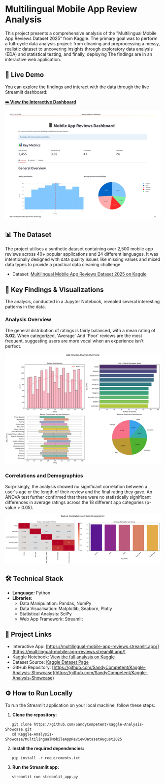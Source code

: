 # **Multilingual Mobile App Review Analysis**

This project presents a comprehensive analysis of the "Multilingual Mobile App Reviews Dataset 2025" from Kaggle. The primary goal was to perform a full-cycle data analysis project: from cleaning and preprocessing a messy, realistic
dataset to uncovering insights through exploratory data analysis (EDA) and statistical testing, and finally, deploying
The findings are in an interactive web application.

## **🚀 Live Demo**

You can explore the findings and interact with the data through the live Streamlit dashboard:

[**➡️ View the Interactive Dashboard**](https://multilingual-mobile-app-reviews.streamlit.app/)

![alt text](https://github.com/SandyCompetent/Kaggle-Analysis-Showcase/blob/main/MultilingualMobileAppReviewDatasetAugust2025/Output/streamlit_output_01.jpg)


## **📊 The Dataset**

The project utilises a synthetic dataset containing over 2,500 mobile app reviews across 40+ popular applications and 24
different languages. It was intentionally designed with data quality issues like missing values and mixed data types to
provide a practical data cleaning challenge.

* Dataset: [Multilingual Mobile App Reviews Dataset 2025 on Kaggle](https://www.kaggle.com/datasets/pratyushpuri/multilingual-mobile-app-reviews-dataset-2025/data)

## **🔑 Key Findings & Visualizations**

The analysis, conducted in a Jupyter Notebook, revealed several interesting patterns in the data.

### **Analysis Overview**

The general distribution of ratings is fairly balanced, with a mean rating of **3.02**. When categorized, 'Average'
And 'Poor' reviews are the most frequent, suggesting users are more vocal when an experience isn't perfect.

![alt text](https://github.com/SandyCompetent/Kaggle-Analysis-Showcase/blob/main/MultilingualMobileAppReviewDatasetAugust2025/Output/output_01.png)

### **Correlations and Demographics**

Surprisingly, the analysis showed no significant correlation between a user's age or the length of their review and the
final rating they gave. An ANOVA test further confirmed that there were no statistically significant differences in
average ratings across the 18 different app categories (p-value \> 0.05).

![alt text](https://github.com/SandyCompetent/Kaggle-Analysis-Showcase/blob/main/MultilingualMobileAppReviewDatasetAugust2025/Output/output_02.png)

## **🛠️ Technical Stack**

* **Language:** Python
* **Libraries:**
    * Data Manipulation: Pandas, NumPy
    * Data Visualisation: Matplotlib, Seaborn, Plotly
    * Statistical Analysis: SciPy
    * Web App Framework: Streamlit

## **📂 Project Links**

* Interactive App:
  [https://multilingual-mobile-app-reviews.streamlit.app/](https://multilingual-mobile-app-reviews.streamlit.app/)
* Kaggle Notebook:
  [View the full analysis on Kaggle](https://www.kaggle.com/code/sandeepmalviya/multilingual-app-review-analysis)
* Dataset Source:
  [Kaggle Dataset Page](https://www.kaggle.com/datasets/pratyushpuri/multilingual-mobile-app-reviews-dataset-2025/data)
* GitHub Repository:
  [https://github.com/SandyCompetent/Kaggle-Analysis-Showcase](https://github.com/SandyCompetent/Kaggle-Analysis-Showcase)

## **⚙️ How to Run Locally**

To run the Streamlit application on your local machine, follow these steps:

1. **Clone the repository:**  
```
   git clone https://github.com/SandyCompetent/Kaggle-Analysis-Showcase.git  
   cd Kaggle-Analysis-Showcase/MultilingualMobileAppReviewDatasetAugust2025
```
2. **Install the required dependencies:**
```
   pip install -r requirements.txt
```
3. **Run the Streamlit app:**
```
   streamlit run streamlit_app.py
```
